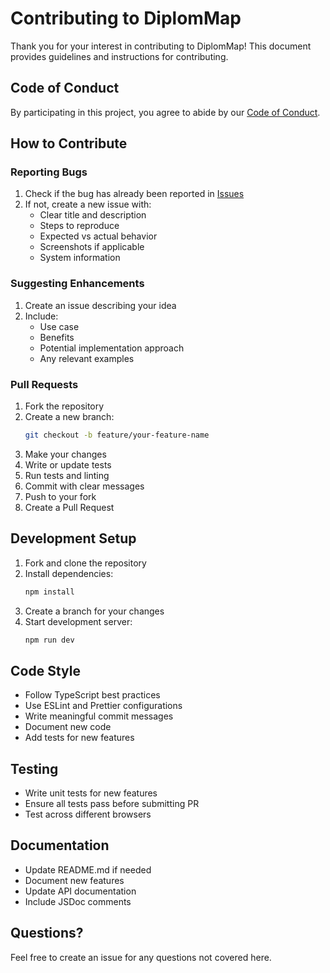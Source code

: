 # Contributing to DiplomMap

Thank you for your interest in contributing to DiplomMap! This document provides guidelines and instructions for contributing.

## Code of Conduct

By participating in this project, you agree to abide by our [Code of Conduct](CODE_OF_CONDUCT.md).

## How to Contribute

### Reporting Bugs

1. Check if the bug has already been reported in [Issues](https://github.com/yourusername/diplomap/issues)
2. If not, create a new issue with:
   - Clear title and description
   - Steps to reproduce
   - Expected vs actual behavior
   - Screenshots if applicable
   - System information

### Suggesting Enhancements

1. Create an issue describing your idea
2. Include:
   - Use case
   - Benefits
   - Potential implementation approach
   - Any relevant examples

### Pull Requests

1. Fork the repository
2. Create a new branch:
   ```bash
   git checkout -b feature/your-feature-name
   ```
3. Make your changes
4. Write or update tests
5. Run tests and linting
6. Commit with clear messages
7. Push to your fork
8. Create a Pull Request

## Development Setup

1. Fork and clone the repository
2. Install dependencies:
   ```bash
   npm install
   ```
3. Create a branch for your changes
4. Start development server:
   ```bash
   npm run dev
   ```

## Code Style

- Follow TypeScript best practices
- Use ESLint and Prettier configurations
- Write meaningful commit messages
- Document new code
- Add tests for new features

## Testing

- Write unit tests for new features
- Ensure all tests pass before submitting PR
- Test across different browsers

## Documentation

- Update README.md if needed
- Document new features
- Update API documentation
- Include JSDoc comments

## Questions?

Feel free to create an issue for any questions not covered here.